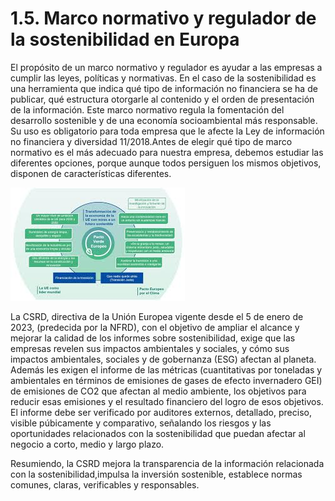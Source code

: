 # 1.5. Marco normativo y regulador de la sostenibilidad en Europa

El propósito de un marco normativo y regulador es ayudar a las empresas a cumplir las leyes, políticas y normativas. En el caso de la sostenibilidad es una herramienta que indica qué tipo de información no financiera se ha de publicar, qué estructura otorgarle al contenido y el orden de presentación de la información. Este marco normativo regula la fomentación del desarrollo sostenible y de una economía socioambiental más responsable. Su uso es obligatorio para toda empresa que le afecte la Ley de información no financiera y diversidad 11/2018.Antes de elegir qué tipo de marco normativo es el más adecuado para nuestra empresa, debemos estudiar las diferentes opciones, porque aunque todos persiguen los mismos objetivos, disponen de características diferentes. 

![marconormativo](img/marconormativo.jpeg)   
 
La CSRD, directiva de la Unión Europea vigente desde el 5 de enero de 2023, (predecida por la NFRD), con el objetivo de ampliar el alcance y mejorar la calidad de los informes sobre sostenibilidad, exige que las empresas revelen sus impactos ambientales y sociales, y cómo sus impactos ambientales, sociales y de gobernanza (ESG) afectan al planeta. Además les exigen el informe de las métricas (cuantitativas por toneladas y ambientales en términos de emisiones de gases de efecto invernadero GEI) de emisiones de CO2 que afectan al medio ambiente, los objetivos para reducir esas emisiones y el resultado financiero del logro de esos objetivos. El informe debe ser verificado por auditores externos, detallado, preciso, visible púbicamente y comparativo, señalando los riesgos y las oportunidades relacionados con la sostenibilidad que puedan afectar al negocio a corto, medio y largo plazo.

Resumiendo, la CSRD mejora la transparencia de la información relacionada con la sostenibilidad,impulsa la inversión sostenible, establece normas comunes, claras, verificables y responsables.

    
 
